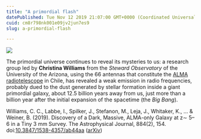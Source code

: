 ```yaml
---
title: "A primordial flash"
datePublished: Tue Nov 12 2019 21:07:00 GMT+0000 (Coordinated Universal Time)
cuid: cm8r798nk001e09jv2jun7es9
slug: a-primordial-flash

---
```



![](https://cdn.hashnode.com/res/hashnode/image/upload/v1743070642617/8f391def-3c68-4083-9249-584179cf8f77.jpeg)

The primordial universe continues to reveal its mysteries to us: a research group led by **Christina Williams** from the _Steward Observatory_ of the University of the Arizona, using the 66 antennas that constitute the [ALMA radiotelescope](https://www.eso.org/public/italy/teles-instr/alma/) in Chile, has revealed a weak emission in radio frequencies, probably dued to the dust generated by stellar formation inside a giant primordial galaxy, about 12.5 billion years away from us, just more than a billion year after the initial expansion of the spacetime (the _Big Bang_).

Williams, C. C., Labbe, I., Spilker, J., Stefanon, M., Leja, J., Whitaker, K., ... & Weiner, B. (2019). Discovery of a Dark, Massive, ALMA-only Galaxy at z∼ 5–6 in a Tiny 3 mm Survey. The Astrophysical Journal, 884(2), 154. doi:[10.3847/1538-4357/ab44aa](https://doi.org/10.3847/1538-4357/ab44aa) ([arXiv](https://arxiv.org/abs/1905.11996))